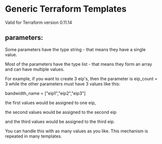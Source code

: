 #  Generic Terraform Templates

Valid for Terraform version 0.11.14

## parameters:

Some parameters have the type string - that means they have a single value.

Most of the parameters have the type list - that means they form an array and can have multiple values. 

For example, if you want to create 3 eip's, 
then the parameter is eip_count = 3 while the other parameters must have 3 values like this:

bandwidth_name  = ["eip1","eip2","eip3"]

the first values would be assigned to one eip, 

the second values would be assigned to the second eip 

and the third values would be assigned to the third eip.

You can handle this with as many values as you like. This mechanism is repeated in many templates.
